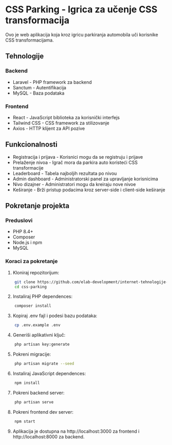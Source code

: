 # CSS Parking - Igrica za učenje CSS transformacija

Ovo je web aplikacija koja kroz igricu parkiranja automobila uči korisnike CSS transformacijama.

## Tehnologije

### Backend
- Laravel - PHP framework za backend
- Sanctum - Autentifikacija
- MySQL - Baza podataka

### Frontend
- React - JavaScript biblioteka za korisnički interfejs
- Tailwind CSS - CSS framework za stilizovanje
- Axios - HTTP klijent za API pozive

## Funkcionalnosti

- Registracija i prijava - Korisnici mogu da se registruju i prijave
- Prelaženje nivoa - Igrač mora da parkira auto koristeći CSS transformacije
- Leaderboard - Tabela najboljih rezultata po nivou
- Admin dashboard - Administratorski panel za upravljanje korisnicima
- Nivo dizajner - Administratori mogu da kreiraju nove nivoe
- Keširanje - Brži pristup podacima kroz server-side i client-side keširanje

## Pokretanje projekta

### Preduslovi
- PHP 8.4+
- Composer
- Node.js i npm
- MySQL

### Koraci za pokretanje

1. Kloniraj repozitorijum:
``` bash
    git clone https://github.com/elab-development/internet-tehnologije-2024-projekat-css-parking_2021_0189.git
    cd css-parking
```
2. Instaliraj PHP dependences:
``` bash
    composer install
```
3. Kopiraj .env fajl i podesi bazu podataka:
``` bash
    cp .env.example .env
```
4. Generiši aplikativni ključ:
``` bash
    php artisan key:generate
```
5. Pokreni migracije:
``` bash
    php artisan migrate --seed
```
6. Instaliraj JavaScript dependences:
``` bash
    npm install
```
7. Pokreni backend server:
``` bash
    php artisan serve
```
8. Pokreni frontend dev server:
``` bash
    npm start
```
9. Aplikacija je dostupna na http://localhost:3000 za frontend i http://localhost:8000 za backend.
